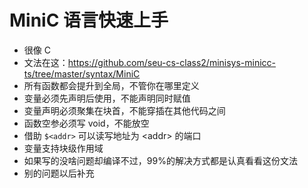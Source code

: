# MiniC 语言快速上手

- 很像 C
- 文法在这：https://github.com/seu-cs-class2/minisys-minicc-ts/tree/master/syntax/MiniC
- 所有函数都会提升到全局，不管你在哪里定义
- 变量必须先声明后使用，不能声明同时赋值
- 变量声明必须聚集在块首，不能穿插在其他代码之间
- 函数空参必须写 void，不能放空
- 借助 `$<addr>` 可以读写地址为 \<addr\> 的端口
- 变量支持块级作用域
- 如果写的没啥问题却编译不过，99%的解决方式都是认真看看这份文法
- 别的问题以后补充

